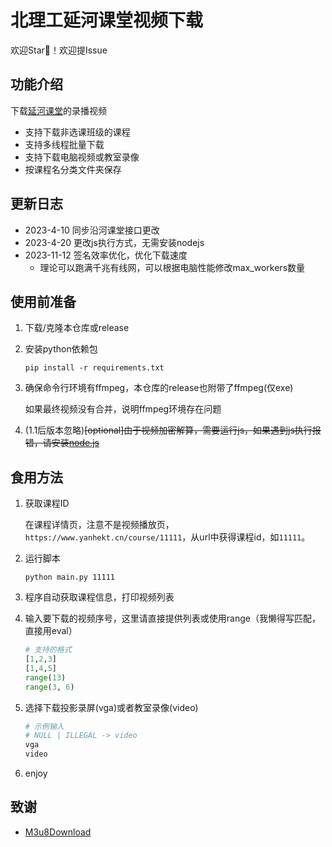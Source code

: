 # 北理工延河课堂视频下载

欢迎Star🌟！欢迎提Issue

## 功能介绍

下载[延河课堂](https://www.yanhekt.cn/)的录播视频

- 支持下载非选课班级的课程
- 支持多线程批量下载
- 支持下载电脑视频或教室录像
- 按课程名分类文件夹保存

## 更新日志

- 2023-4-10 同步沿河课堂接口更改
- 2023-4-20 更改js执行方式，无需安装nodejs
- 2023-11-12 签名效率优化，优化下载速度
   - 理论可以跑满千兆有线网，可以根据电脑性能修改max_workers数量

## 使用前准备

1. 下载/克隆本仓库或release

2. 安装python依赖包

   ```shell
   pip install -r requirements.txt
   ```

3. 确保命令行环境有ffmpeg，本仓库的release也附带了ffmpeg(仅exe)

   如果最终视频没有合并，说明ffmpeg环境存在问题

4. (1.1后版本忽略)~~[optional]由于视频加密解算，需要运行js，如果遇到js执行报错，请安装[node.js](https://nodejs.org/en)~~

## 食用方法

1. 获取课程ID

   在课程详情页，注意不是视频播放页，`https://www.yanhekt.cn/course/11111`，从url中获得课程id，如`11111`。

2. 运行脚本

   ```
   python main.py 11111 
   ```

3. 程序自动获取课程信息，打印视频列表

4. 输入要下载的视频序号，这里请直接提供列表或使用range（我懒得写匹配，直接用eval）

   ```python
   # 支持的格式
   [1,2,3]
   [1,4,5]
   range(13)
   range(3, 6)
   ```

5. 选择下载投影录屏(vga)或者教室录像(video)

   ```python
   # 示例输入
   # NULL | ILLEGAL -> video
   vga
   video
   ```

6. enjoy



## 致谢

- [M3u8Download](https://github.com/anwenzen/M3u8Download)
